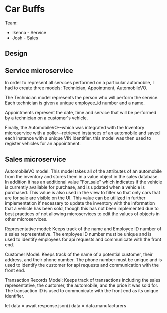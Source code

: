 # Car Buffs

Team:

* Ikenna - Service
* Josh - Sales

## Design

## Service microservice
In order to represent all services performed on a particular automobile, I had to create three models: Technician, Appointment, AutomobileVO. 

The Technician model represents the person who will perform the service. Each technician is given a unique employee_id number and a name.

Appointments represent the date, time and service that will be performed by a technician on a customer's vehicle. 

Finally, the AutomobileVO--which was integrated with the Inventory microservice with a poller--retrieved instances of an automobile and saved each instance with a unique VIN identifier. this model was then used to register vehicles for an appointment.


## Sales microservice

AutomobileVO model: This model takes all of the attributes of an automobile from the inventory and stores them in a value object in the sales database. In addition it has an additional value "For_sale" which indicates if the vehicle is currently available for purchase, and is updated when a vehicle is purchased. This value is also used in the view to filter so that only cars that are for sale are visible on the UI. This value can be utilized in further implementation if necessary to update the inventory with the information that a vehicle has been sold, though this has not been implemented due to best practices of not allowing microservices to edit the values of objects in other microservices.

Representative model: Keeps track of the name and Employee ID number of a sales representative. The employee ID number must be unique and is used to identify employees for api requests and communicate with the front end.

Customer Model: Keeps track of the name of a potential customer, their address, and their phone number. The phone number must be unique and is used to identify the customer for api requests and communication with the front end.

Transaction Records Model: Keeps track of transactions including the sales representative, the customer, the automobile, and the price it was sold for. The transaction ID is used to communicate with the front end as its unique identifier.



let data = await response.json()
data = data.manufacturers
